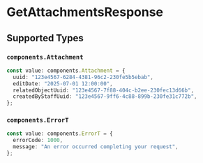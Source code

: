 # GetAttachmentsResponse


## Supported Types

### `components.Attachment`

```typescript
const value: components.Attachment = {
  uuid: "123e4567-6284-4381-96c2-230fe5b5ebab",
  editDate: "2025-07-01 12:00:00",
  relatedObjectUuid: "123e4567-7f88-404c-b2ee-230fec13d66b",
  createdByStaffUuid: "123e4567-9ff6-4c88-899b-230fe31c772b",
};
```

### `components.ErrorT`

```typescript
const value: components.ErrorT = {
  errorCode: 1000,
  message: "An error occurred completing your request",
};
```

